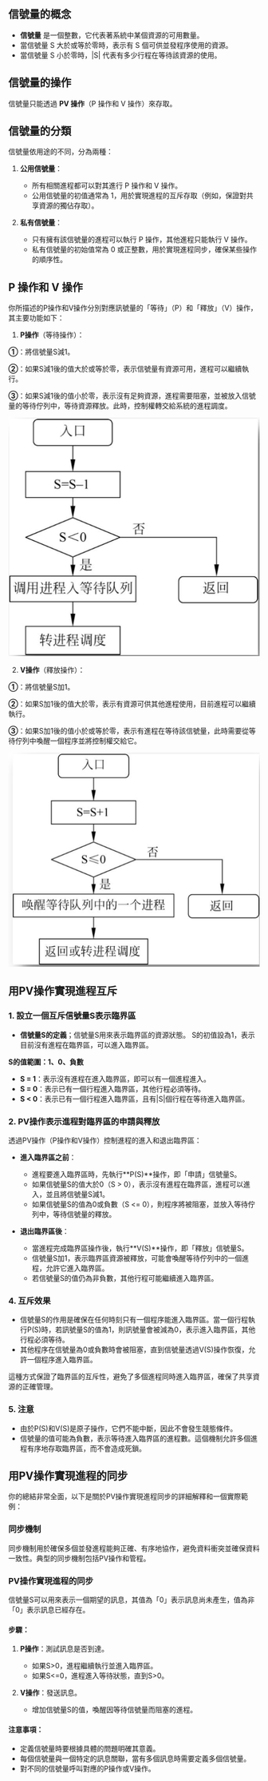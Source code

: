 ## 信號量的概念
- **信號量** 是一個整數，它代表著系統中某個資源的可用數量。
 - 當信號量 S 大於或等於零時，表示有 S 個可供並發程序使用的資源。
 - 當信號量 S 小於零時，|S| 代表有多少行程在等待該資源的使用。

## 信號量的操作
信號量只能透過 **PV 操作**（P 操作和 V 操作）來存取。



## 信號量的分類
信號量依用途的不同，分為兩種：

1. **公用信號量**：
    - 所有相關進程都可以對其進行 P 操作和 V 操作。
    - 公用信號量的初值通常為 1，用於實現進程的互斥存取（例如，保證對共享資源的獨佔存取）。

2. **私有信號量**：
    - 只有擁有該信號量的進程可以執行 P 操作，其他進程只能執行 V 操作。
    - 私有信號量的初始值常為 0 或正整數，用於實現進程同步，確保某些操作的順序性。

## P 操作和 V 操作
你所描述的P操作和V操作分別對應訊號量的「等待」（P）和「釋放」（V）操作，其主要功能如下：

1. **P操作**（等待操作）：

 **①**：將信號量S減1。

 **②**：如果S減1後的值大於或等於零，表示信號量有資源可用，進程可以繼續執行。

 **③**：如果S減1後的值小於零，表示沒有足夠資源，進程需要阻塞，並被放入信號量的等待佇列中，等待資源釋放。此時，控制權轉交給系統的進程調度。

![p操作](../../photos/pcz.png)

2. **V操作**（釋放操作）：

 **①**：將信號量S加1。

 **②**：如果S加1後的值大於零，表示有資源可供其他進程使用，目前進程可以繼續執行。

 **③**：如果S加1後的值小於或等於零，表示有進程在等待該信號量，此時需要從等待佇列中喚醒一個程序並將控制權交給它。

![v操作](../../photos/vcz.png)


## 用PV操作實現進程互斥

### 1. 設立一個互斥信號量S表示臨界區

- **信號量S的定義**；信號量S用來表示臨界區的資源狀態。 S的初值設為1，表示目前沒有進程在臨界區，可以進入臨界區。

 **S的值範圍：1、0、負數**

 - **S = 1**：表示沒有進程在進入臨界區，即可以有一個進程進入。
 - **S = 0**：表示已有一個行程進入臨界區，其他行程必須等待。
 - **S < 0**：表示已有一個行程進入臨界區，且有|S|個行程在等待進入臨界區。

### 2. **PV操作表示進程對臨界區的申請與釋放**
透過PV操作（P操作和V操作）控制進程的進入和退出臨界區：

- **進入臨界區之前**：

     - 進程要進入臨界區時，先執行**P(S)**操作，即「申請」信號量S。
     - 如果信號量S的值大於0（S > 0），表示沒有進程在臨界區，進程可以進入，並且將信號量S減1。
     - 如果信號量S的值為0或負數（S <= 0），則程序將被阻塞，並放入等待佇列中，等待信號量的釋放。

- **退出臨界區後**：

     - 當進程完成臨界區操作後，執行**V(S)**操作，即「釋放」信號量S。
     - 信號量S加1，表示臨界區資源被釋放，可能會喚醒等待佇列中的一個進程，允許它進入臨界區。
     - 若信號量S的值仍為非負數，其他行程可能繼續進入臨界區。



### 4. **互斥效果**
- 信號量S的作用是確保在任何時刻只有一個程序能進入臨界區。當一個行程執行P(S)時，若訊號量S的值為1，則訊號量會被減為0，表示進入臨界區，其他行程必須等待。
- 其他程序在信號量為0或負數時會被阻塞，直到信號量透過V(S)操作恢復，允許一個程序進入臨界區。

這種方式保證了臨界區的互斥性，避免了多個進程同時進入臨界區，確保了共享資源的正確管理。

### 5. **注意**
- 由於P(S)和V(S)是原子操作，它們不能中斷，因此不會發生競態條件。
- 信號量的值可能為負數，表示等待進入臨界區的進程數。這個機制允許多個進程有序地存取臨界區，而不會造成死鎖。

## 用PV操作實現進程的同步
你的總結非常全面，以下是關於PV操作實現進程同步的詳細解釋和一個實際範例：

### 同步機制
同步機制用於確保多個並發進程能夠正確、有序地協作，避免資料衝突並確保資料一致性。典型的同步機制包括PV操作和管程。

### PV操作實現進程的同步
信號量S可以用來表示一個期望的訊息，其值為「0」表示訊息尚未產生，值為非「0」表示訊息已經存在。

#### 步驟：
1. **P操作**：測試訊息是否到達。
    - 如果S>0，進程繼續執行並進入臨界區。
    - 如果S<=0，進程進入等待狀態，直到S>0。

2. **V操作**：發送訊息。
    - 增加信號量S的值，喚醒因等待信號量而阻塞的進程。

#### 注意事項：
   - 定義信號量時要根據具體的問題明確其意義。
   - 每個信號量與一個特定的訊息關聯，當有多個訊息時需要定義多個信號量。
   - 對不同的信號量呼叫對應的P操作或V操作。